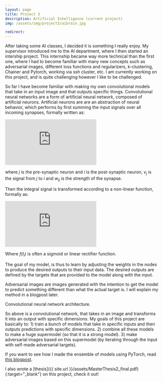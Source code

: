```yaml
---
layout: page
title: Project 3
description: Artificial Intelligence (current project)
img: /assets/img/project3/aibrain.jpg

redirect: 
---
```

After taking some AI classes, I decided it is something I really enjoy. My supervisor introduced me to the AI department, where I then started an intership project. This internship became way more technical than the first one, where I had to become familiar with many new concepts such as adversarial images, different loss functions and regularizers, k-clustering, Chainer and Pytorch, working via ssh cluster, etc. I am currently working on this project, and is quite challenging however I like to be challenged. 


So far I have become familiar with making my own convolutional models that take in an input image and that outputs specific things. Convolutional neural networks are a form of artificial neural network, composed of artificial neurons. Artificial neurons are are an abstraction of neural behavior, which performs by first summing the input signals over all incoming synapses, formally written as:

![synapse](https://latex.codecogs.com/gif.latex?I_i%20%3D%20%5Csum_j%7Bw_%7Bij%7D%20v_j%7D)

where _j_ is the pre-synaptic neuron and _i_ is the post-synaptic neuron, _v<sub>j</sub>_ is the signal from _j_ to _i_ and _w<sub>ij</sub>_ is the strength of the synapse. 

Then the integral signal is transformed according to a non-linear function, formally as: 

![non-linear](https://latex.codecogs.com/gif.latex?v_i%20%3D%20f%28I_i%29)

Where _f(I<sub>i</sub>)_ is often a sigmoid or linear rectifier function. 

The goal of my model, is thus to learn by adjusting the weights in the nodes to produce the desired outputs to their input data. The desired outputs are defined by the targets that are provided to the model along with the input.

Adversarial images are images generated with the intention to get the model to predict something different than what the actual target is. I will explain my method in a blogpost later.



<div class="img_row">
    <img class="col three" src="{{ site.baseurl }}/assets/img/project3/NN.png" alt="" title="example image"/>
</div>
<div class="col three caption">
Convolutional neural network architecture.
</div>

So above is a convolutional network, that takes in an image and transforms it into an output with specific dimensions. My goals of this project are basically to: 1) train a bunch of models that take in specific inputs and then outputs predictions with specific dimensions. 2) combine all these models to make a huge supermodel (so that it is a strong model). 3) make adversarial images based on this supermodel (by iterating through the input with self-made adversarial targets).

If you want to see how I made the ensemble of models using PyTorch, read [this blogpost](https://lynnle.nl/blog/2019/making-an-ensemble-of-models/).



I also wrote a [thesis]({{ site.url }}/assets/MasterThesis2_final.pdf){:target="\_blank"} on this project, check it out!